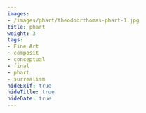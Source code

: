 ```yaml
---
images:
- /images/phart/theodoorthomas-phart-1.jpg
title: phart
weight: 3
tags:
- Fine Art
- composit
- conceptual
- final
- phart
- surrealism
hideExif: true
hideTitle: true
hideDate: true
---
```

